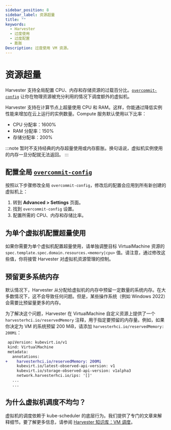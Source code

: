 ```yaml
---
sidebar_position: 8
sidebar_label: 资源超量
title: ""
keywords:
  - Harvester
  - 过度使用
  - 过度配置
  - 膨胀
Description: 过度使用 VM 资源。
---
```


# 资源超量

Harvester 支持全局配置 CPU、内存和存储资源的过载百分比。[`overcommit-config`](../settings/settings.md#overcommit-config) 让你在物理资源被充分利用的情况下调度额外的虚拟机。

Harvester 支持在计算节点上超量使用 CPU 和 RAM。这样，你能通过降低实例性能来增加在云上运行的实例数量。Compute 服务默认使用以下比率：

- CPU 分配率：1600%
- RAM 分配率：150%
- 存储分配率：200%

:::note
暂时不支持经典的内存超量使用或内存膨胀。换句话说，虚拟机实例使用的内存一旦分配就无法返回。
:::

## 配置全局 [`overcommit-config`](../settings/settings.md#overcommit-config)

按照以下步骤修改全局 `overcommit-config`，修改后的配置会应用到所有新创建的虚拟机上：

1. 转到 **Advanced > Settings** 页面。
1. 找到 `overcommit-config` 设置。
1. 配置所需的 CPU、内存和存储比率。

## 为单个虚拟机配置超量使用

如果你需要为单个虚拟机配置超量使用，请单独调整目标 VirtualMachine 资源的 ` spec.template.spec.domain.resources.<memory|cpu>` 值。请注意，通过修改这些值，你将接管 Harvester 对虚拟机资源管理的控制。

## 预留更多系统内存

默认情况下，Harvester 从分配给虚拟机的内存中预留一定数量的系统内存。在大多数情况下，这不会导致任何问题。但是，某些操作系统（例如 Windows 2022）会需要比预留量更多的内存。

为了解决这个问题，Harvester 在 VirtualMachine 自定义资源上提供了一个 `harvesterhci.io/reservedMemory` 注释，用于指定要预留的内存量。例如，如果你决定为 VM 的系统预留 200 MiB，请添加 `harvesterhci.io/reservedMemory: 200Mi`：

```diff
 apiVersion: kubevirt.io/v1
 kind: VirtualMachine
 metadata:
   annotations:
+    harvesterhci.io/reservedMemory: 200Mi
     kubevirt.io/latest-observed-api-version: v1
     kubevirt.io/storage-observed-api-version: v1alpha3
     network.harvesterhci.io/ips: '[]'
   ...
   ...
```

## 为什么虚拟机调度不均匀？

虚拟机的调度依赖于 kube-scheduler 的底层行为。我们提供了专门的文章来解释细节。要了解更多信息，请参阅 [Harvester 知识库：VM 调度](https://harvesterhci.io/kb/vm-scheduling/)。

